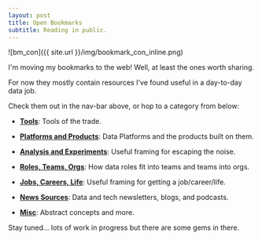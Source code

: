 ```yaml
---
layout: post
title: Open Bookmarks
subtitle: Reading in public.
---
```


![bm_con]({{ site.url }}/img/bookmark_con_inline.png)

I'm moving my bookmarks to the web! Well, at least the ones worth sharing.

For now they mostly contain resources I've found useful in a day-to-day data job.

Check them out in the nav-bar above, or hop to a category from below:

- [**Tools**](https://pdtenpas.github.io/pages/bookmarks/tools/): Tools of the trade.

- [**Platforms and Products**](https://pdtenpas.github.io/pages/bookmarks/platforms_products/): Data Platforms and the products built on them.

- [**Analysis and Experiments**](https://pdtenpas.github.io/pages/bookmarks/analysis_experiments/): Useful framing for escaping the noise.

- [**Roles, Teams, Orgs**](https://pdtenpas.github.io/pages/bookmarks/roles_teams_orgs/): How data roles fit into teams and teams into orgs.

- [**Jobs, Careers, Life**](https://pdtenpas.github.io/pages/bookmarks/jobs_careers_life/): Useful framing for getting a job/career/life.

- [**News Sources**](https://pdtenpas.github.io/pages/newsletter/sources/): Data and tech newsletters, blogs, and podcasts.

- [**Misc**](https://pdtenpas.github.io/pages/bookmarks/misc/): Abstract concepts and more.

Stay tuned... lots of work in progress but there are some gems in there.
